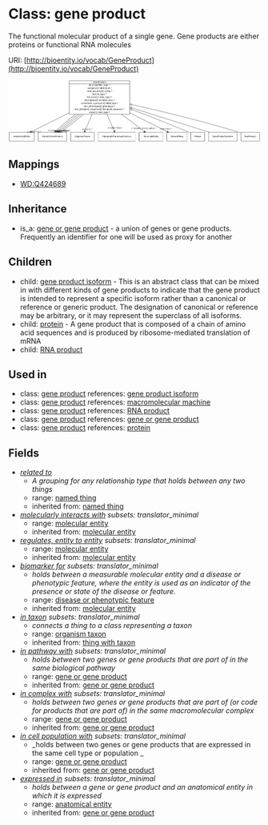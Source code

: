 # Class: gene product


The functional molecular product of a single gene. Gene products are either proteins or functional RNA molecules

URI: [http://bioentity.io/vocab/GeneProduct](http://bioentity.io/vocab/GeneProduct)

![img](images/GeneProduct.png)
## Mappings

 * [WD:Q424689](http://purl.obolibrary.org/obo/WD_Q424689)
## Inheritance

 *  is_a: [gene or gene product](GeneOrGeneProduct.md) - a union of genes or gene products. Frequently an identifier for one will be used as proxy for another
## Children

 *  child: [gene product isoform](GeneProductIsoform.md) - This is an abstract class that can be mixed in with different kinds of gene products to indicate that the gene product is intended to represent a specific isoform rather than a canonical or reference or generic product. The designation of canonical or reference may be arbitrary, or it may represent the superclass of all isoforms.
 *  child: [protein](Protein.md) - A gene product that is composed of a chain of amino acid sequences and is produced by ribosome-mediated translation of mRNA
 *  child: [RNA product](RnaProduct.md)
## Used in

 *  class: [gene product](GeneProduct.md) references: [gene product isoform](GeneProductIsoform.md)
 *  class: [gene product](GeneProduct.md) references: [macromolecular machine](MacromolecularMachine.md)
 *  class: [gene product](GeneProduct.md) references: [RNA product](RnaProduct.md)
 *  class: [gene product](GeneProduct.md) references: [gene or gene product](GeneOrGeneProduct.md)
 *  class: [gene product](GeneProduct.md) references: [protein](Protein.md)
## Fields

 * _[related to](related_to.md)_
    * _A grouping for any relationship type that holds between any two things_
    * range: [named thing](NamedThing.md)
    * inherited from: [named thing](NamedThing.md)
 * _[molecularly interacts with](molecularly_interacts_with.md) *subsets: translator_minimal*_
    * range: [molecular entity](MolecularEntity.md)
    * inherited from: [molecular entity](MolecularEntity.md)
 * _[regulates, entity to entity](regulates_entity_to_entity.md) *subsets: translator_minimal*_
    * range: [molecular entity](MolecularEntity.md)
    * inherited from: [molecular entity](MolecularEntity.md)
 * _[biomarker for](biomarker_for.md) *subsets: translator_minimal*_
    * _holds between a measurable molecular entity and a disease or phenotypic feature, where the entity is used as an indicator of the presence or state of the disease or feature._
    * range: [disease or phenotypic feature](DiseaseOrPhenotypicFeature.md)
    * inherited from: [molecular entity](MolecularEntity.md)
 * _[in taxon](in_taxon.md) *subsets: translator_minimal*_
    * _connects a thing to a class representing a taxon_
    * range: [organism taxon](OrganismTaxon.md)
    * inherited from: [thing with taxon](ThingWithTaxon.md)
 * _[in pathway with](in_pathway_with.md) *subsets: translator_minimal*_
    * _holds between two genes or gene products that are part of in the same biological pathway_
    * range: [gene or gene product](GeneOrGeneProduct.md)
    * inherited from: [gene or gene product](GeneOrGeneProduct.md)
 * _[in complex with](in_complex_with.md) *subsets: translator_minimal*_
    * _holds between two genes or gene products that are part of (or code for products that are part of) in the same macromolecular complex_
    * range: [gene or gene product](GeneOrGeneProduct.md)
    * inherited from: [gene or gene product](GeneOrGeneProduct.md)
 * _[in cell population with](in_cell_population_with.md) *subsets: translator_minimal*_
    * _holds between two genes or gene products that are expressed in the same cell type or population _
    * range: [gene or gene product](GeneOrGeneProduct.md)
    * inherited from: [gene or gene product](GeneOrGeneProduct.md)
 * _[expressed in](expressed_in.md) *subsets: translator_minimal*_
    * _holds between a gene or gene product and an anatomical entity in which it is expressed_
    * range: [anatomical entity](AnatomicalEntity.md)
    * inherited from: [gene or gene product](GeneOrGeneProduct.md)
